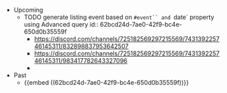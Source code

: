 - Upcoming
	- TODO generate listing event based on `#event`` and `date` property using Advanced query
	  id:: 62bcd24d-7ae0-42f9-bc4e-650d0b35559f
		- https://discord.com/channels/725182569297215569/743139225746145311/832898837953642507
		- https://discord.com/channels/725182569297215569/743139225746145311/983417782643327096
		-
- Past
	- {{embed ((62bcd24d-7ae0-42f9-bc4e-650d0b35559f))}}
